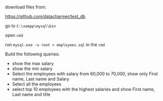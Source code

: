 
download files from:

https://github.com/datacharmer/test_db

go to `C:\xampp\mysql\bin`

open `cmd`

run `mysql.exe -u root < employees.sql` in the `cmd`  


Build the following queries:

- show the max salary
- show the min salary
- Select the employees with salary from 60,000 to 70,000, show only First name, Last name and Salary
- Select all the employees 
- select top 10 employees with the highest salaries and show First name, Last name and title


